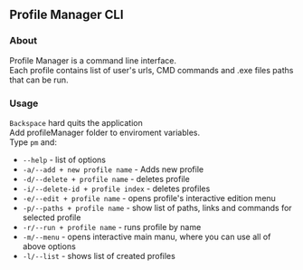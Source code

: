 ## Profile Manager CLI

### About
Profile Manager is a command line interface.  
Each profile contains list of user's urls, CMD commands and .exe files paths that can be run.  

### Usage
`Backspace` hard quits the application  
Add profileManager folder to enviroment variables.   
Type `pm` and: 
- `--help` - list of options  
- `-a/--add + new profile name` - Adds new profile
- `-d/--delete + profile name` - deletes profile
- `-i/--delete-id + profile index` - deletes profiles
- `-e/--edit + profile name` - opens profile's interactive edition menu 
- `-p/--paths + profile name` - show list of paths, links and commands for selected profile
- `-r/--run + profile name` - runs profile by name
- `-m/--menu` - opens interactive main manu, where you can use all of above options
- `-l/--list` - shows list of created profiles
